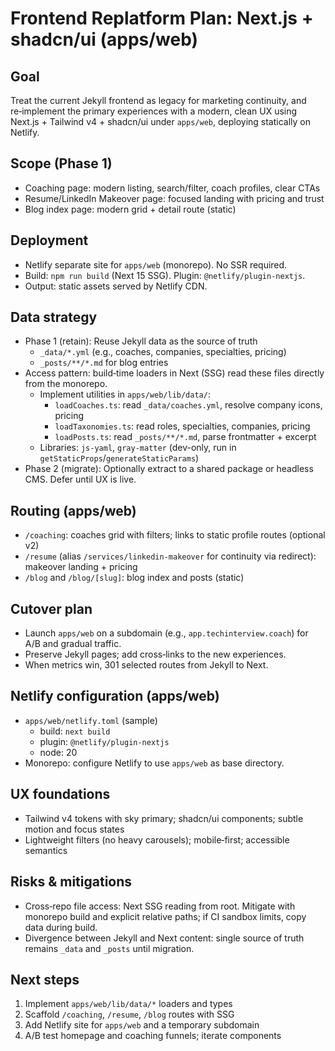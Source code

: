 # Frontend Replatform Plan: Next.js + shadcn/ui (apps/web)

## Goal
Treat the current Jekyll frontend as legacy for marketing continuity, and re‑implement the primary experiences with a modern, clean UX using Next.js + Tailwind v4 + shadcn/ui under `apps/web`, deploying statically on Netlify.

## Scope (Phase 1)
- Coaching page: modern listing, search/filter, coach profiles, clear CTAs
- Resume/LinkedIn Makeover page: focused landing with pricing and trust
- Blog index page: modern grid + detail route (static)

## Deployment
- Netlify separate site for `apps/web` (monorepo). No SSR required.
- Build: `npm run build` (Next 15 SSG). Plugin: `@netlify/plugin-nextjs`.
- Output: static assets served by Netlify CDN.

## Data strategy
- Phase 1 (retain): Reuse Jekyll data as the source of truth
  - `_data/*.yml` (e.g., coaches, companies, specialties, pricing)
  - `_posts/**/*.md` for blog entries
- Access pattern: build‑time loaders in Next (SSG) read these files directly from the monorepo.
  - Implement utilities in `apps/web/lib/data/`:
    - `loadCoaches.ts`: read `_data/coaches.yml`, resolve company icons, pricing
    - `loadTaxonomies.ts`: read roles, specialties, companies, pricing
    - `loadPosts.ts`: read `_posts/**/*.md`, parse frontmatter + excerpt
  - Libraries: `js-yaml`, `gray-matter` (dev-only, run in `getStaticProps`/`generateStaticParams`)
- Phase 2 (migrate): Optionally extract to a shared package or headless CMS. Defer until UX is live.

## Routing (apps/web)
- `/coaching`: coaches grid with filters; links to static profile routes (optional v2)
- `/resume` (alias `/services/linkedin-makeover` for continuity via redirect): makeover landing + pricing
- `/blog` and `/blog/[slug]`: blog index and posts (static)

## Cutover plan
- Launch `apps/web` on a subdomain (e.g., `app.techinterview.coach`) for A/B and gradual traffic.
- Preserve Jekyll pages; add cross‑links to the new experiences.
- When metrics win, 301 selected routes from Jekyll to Next.

## Netlify configuration (apps/web)
- `apps/web/netlify.toml` (sample)
  - build: `next build`
  - plugin: `@netlify/plugin-nextjs`
  - node: 20
- Monorepo: configure Netlify to use `apps/web` as base directory.

## UX foundations
- Tailwind v4 tokens with sky primary; shadcn/ui components; subtle motion and focus states
- Lightweight filters (no heavy carousels); mobile‑first; accessible semantics

## Risks & mitigations
- Cross‑repo file access: Next SSG reading from root. Mitigate with monorepo build and explicit relative paths; if CI sandbox limits, copy data during build.
- Divergence between Jekyll and Next content: single source of truth remains `_data` and `_posts` until migration.

## Next steps
1. Implement `apps/web/lib/data/*` loaders and types
2. Scaffold `/coaching`, `/resume`, `/blog` routes with SSG
3. Add Netlify site for `apps/web` and a temporary subdomain
4. A/B test homepage and coaching funnels; iterate components
